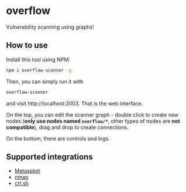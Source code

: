 # overflow
Vulnerability scanning using graphs!

## How to use
Install this tool using NPM:
```bash
npm i overflow-scanner -g
```
Then, you can simply run it with
```bash
overflow-scanner
```
and visit http://localhost:2003. That is the web interface.

On the top, you can edit the scanner graph - double click to create new nodes (**only use nodes named `overflow/*`**, other types of nodes are **not compatible**), drag and drop to create connections.

On the bottom, there are controls and logs.

## Supported integrations
- [Metasploit](https://www.metasploit.com)
- [nmap](https://nmap.org)
- [crt.sh](https://crt.sh)